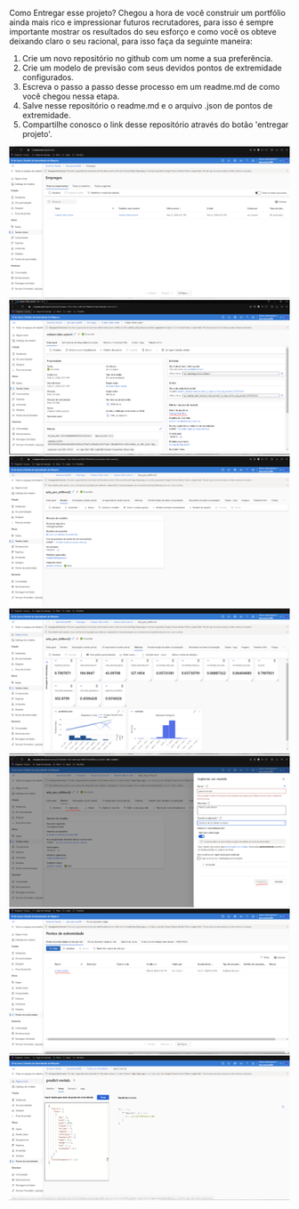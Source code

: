Como Entregar esse projeto?
Chegou a hora de você construir um portfólio ainda mais rico e impressionar futuros recrutadores, para isso é sempre importante mostrar os resultados do seu esforço e como você os obteve deixando claro o seu racional, para isso faça da seguinte maneira:

1. Crie um novo repositório no github com um nome a sua preferência.
2. Crie um modelo de previsão com seus devidos pontos de extremidade configurados.
3. Escreva o passo a passo desse processo em um readme.md de como você chegou nessa etapa.
4. Salve nesse repositório o readme.md e o arquivo .json de pontos de extremidade.
5. Compartilhe conosco o link desse repositório através do botão 'entregar projeto'.

<img src='./img/img1.PNG'>
<img src='./img/img2.PNG'>
<img src='./img/img3.PNG'>
<img src='./img/img4.PNG'>
<img src='./img/img5.PNG'>
<img src='./img/img6.PNG'>
<img src='./img/img7.PNG'>
